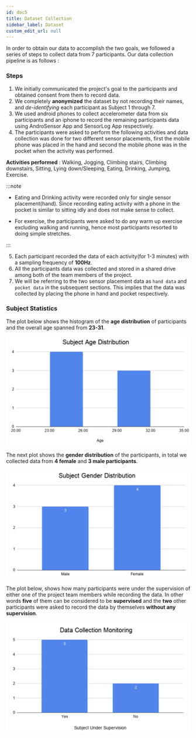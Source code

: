 ```yaml
---
id: doc5
title: Dataset Collection
sidebar_label: Dataset 
custom_edit_url: null
---
```


In order to obtain our data to accomplish the two goals, we followed a series of steps to collect data from 7 participants. Our data collection pipeline is as follows :

### Steps 

1. We initially communicated the project's goal to the participants and obtained consent from them to record data. 
2. We completely **anonymized** the dataset by not recording their names, and *de-identifying* each participant as Subject 1 through 7.
3. We used android phones to collect accelerometer data from six participants and an iphone to record the remaining  participants data using AndroSensor App and SensorLog App respectively.
4. The participants were asked to perform the following activities and data collection was done for two different sensor placements, first the mobile phone was placed in the hand and second the mobile phone was in the pocket when the activity was performed. 

**Activities performed** : Walking, Jogging, Climbing stairs, Climbing downstairs, Sitting, Lying down/Sleeping, Eating, Drinking, Jumping, Exercise.

:::note
* Eating and Drinking activity were recorded only for single sensor placement(hand). Since recording eating activity with a phone in the pocket is similar to sitting idly and does not make sense to collect. 

* For exercise, the participants were asked to do any warm up exercise excluding walking and running, hence most participants resorted to doing simple stretches.

:::

5. Each participant recorded the data of each activity(for 1-3 minutes) with a sampling frequency of **100Hz**. 
6. All the participants data was collected and stored in a shared drive among both of the team members of the project.
7. We will be referring to the two sensor placement data as `hand data` and `pocket data` in the subsequent sections. This implies that the data was collected by placing the phone in hand and pocket respectively.


### Subject Statistics

The plot below shows the histogram of the **age distribution** of participants and the overall age spanned from **23-31**.


![img](../static/img/age.png)

The next plot shows the **gender distribution** of the participants, in total we collected data from **4 female** and **3 male participants**.


![img](../static/img/gender.png)

The plot below, shows how many participants were under the supervision of either one of the project team members while recording the data. In other words **five** of them can be considered to be **supervised** and the **two** other participants were asked to record the data by themselves **without any supervision**.

![img](../static/img/supr.png)
